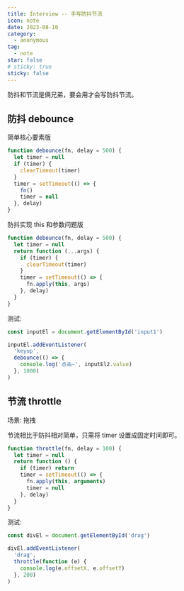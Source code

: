 ```yaml
---
title: Interview -- 手写防抖节流
icon: note
date: 2023-08-10
category:
  - anonymous
tag:
  - note
star: false
# sticky: true
sticky: false
---
```


防抖和节流是俩兄弟，要会用才会写防抖节流。

## 防抖 debounce

简单核心要素版

```js
function debounce(fn, delay = 500) {
  let timer = null
  if (timer) {
    clearTimeout(timer)
  }
  timer = setTimeout(() => {
    fn()
    timer = null
  }, delay)
}
```

防抖实现 this 和参数问题版

```js
function debounce(fn, delay = 500) {
  let timer = null
  return function (...args) {
    if (timer) {
      clearTimeout(timer)
    }
    timer = setTimeout(() => {
      fn.apply(this, args)
    }, delay)
  }
}
```

测试:

```js
const inputEl = document.getElementById('input1')

inputEl.addEventListener(
  'keyup',
  debounce(() => {
    console.log('点击~', inputEl2.value)
  }, 1000)
)
```

## 节流 throttle

场景: 拖拽

节流相比于防抖相对简单，只需将 timer 设置成固定时间即可。

```js
function throttle(fn, delay = 100) {
  let timer = null
  return function () {
    if (timer) return
    timer = setTimeout(() => {
      fn.apply(this, arguments)
      timer = null
    }, delay)
  }
}
```

测试:

```js
const divEl = document.getElementById('drag')

divEl.addEventListener(
  'drag',
  throttle(function (e) {
    console.log(e.offsetX, e.offsetY)
  }, 200)
)
```

